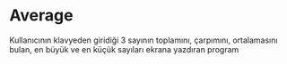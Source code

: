 # Average
 Kullanıcının klavyeden giridiği 3 sayının toplamını, çarpımını, ortalamasını bulan, en büyük ve en küçük sayıları ekrana yazdıran program
